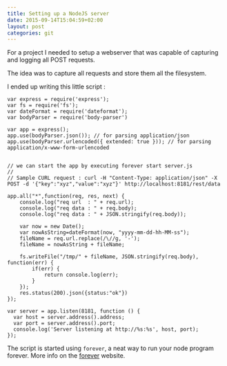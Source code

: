 ```yaml
---
title: Setting up a NodeJS server
date: 2015-09-14T15:04:59+02:00
layout: post
categories: git
---
```

For a project I needed to setup a webserver that was capable of capturing and logging all POST requests.

The idea was to capture all requests and store them all the filesystem.

I ended up writing this little script :

```
var express = require('express');
var fs = require('fs');
var dateFormat = require('dateformat');
var bodyParser = require('body-parser')

var app = express();
app.use(bodyParser.json()); // for parsing application/json
app.use(bodyParser.urlencoded({ extended: true })); // for parsing application/x-www-form-urlencoded


// we can start the app by executing forever start server.js
//
// Sample CURL request : curl -H "Content-Type: application/json" -X POST -d '{"key":"xyz","value":"xyz"}' http://localhost:8181/rest/data

app.all("*",function(req, res, next) {
    console.log("req url  : " + req.url);
    console.log("req data : " + req.body);
    console.log("req data : " + JSON.stringify(req.body));

    var now = new Date();
	var nowAsString=dateFormat(now, "yyyy-mm-dd-hh-MM-ss");
	fileName = req.url.replace(/\//g, '-');
	fileName = nowAsString + fileName;

	fs.writeFile("/tmp/" + fileName, JSON.stringify(req.body), function(err) {
	    if(err) {
	        return console.log(err);
	    }
	}); 
	res.status(200).json({status:"ok"})
});

var server = app.listen(8181, function () {
  var host = server.address().address;
  var port = server.address().port;
  console.log('Server listening at http://%s:%s', host, port);
});
```

The script is started using ```forever```, a neat way to run your node program forever. More info on the [forever](https://github.com/foreverjs/forever) website.
